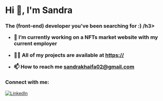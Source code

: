 <h1>Hi 👋, I'm Sandra </h1>
<h3>The (front-end) developer you've been searching for :) /h3>

- 🔭 I’m currently working on a NFTs market website with my current employer

- 👨‍💻 All of my projects are available at [https://](https://SandraSunny02.io)

- 📫 How to reach me **sandrakhaifa02@gmail.com**

<h3 align="left">Connect with me:</h3>
<a href="https://www.linkedin.com/in/sandra-khalifa/" target="_blank"><img src="https://img.shields.io/badge/LinkedIn-%230077B5.svg?&style=flat-square&logo=linkedin&logoColor=white" alt="LinkedIn"></a>
<br><br>
